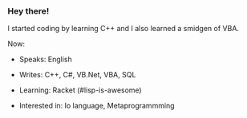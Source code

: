 ### Hey there!

I started coding by learning C++ and I also learned a smidgen of VBA.

Now:

- Speaks: English

- Writes: C++, C#, VB.Net, VBA, SQL

- Learning: Racket (#lisp-is-awesome)

- Interested in: Io language, Metaprogrammming
